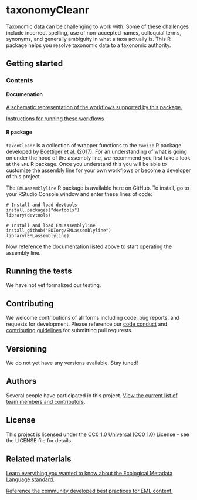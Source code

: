 # taxonomyCleanr

Taxonomic data can be challenging to work with. Some of these challenges include incorrect spelling, use of non-accepted names, colloquial terms, synonyms, and generally ambiguity in what a taxa actually is. This R package helps you resolve taxonomic data to a taxonomic authority.

## Getting started

### Contents

#### Documenation

[A schematic representation of the workflows supported by this package.](https://github.com/EDIorg/taxonomyCleanr/blob/master/documentation/schematic.md)

[Instructions for running these workflows](https://github.com/EDIorg/taxonomyCleanr/blob/master/documentation/example.md)

#### R package

`taxonCleanr` is a collection of wrapper functions to the `taxize` R package developed by [Boettiger et al. (2017)](https://github.com/ropensci/EML). For an understanding of what is going on under the hood of the assembly line, we recommend you first take a look at the `EML` R package. Once you understand this you will be able to customize the assembly line for your own workflows or become a developer of this project.

The `EMLassemblyline` R package is available here on GitHub. To install, go to your RStudio Console window and enter these lines of code:

```
# Install and load devtools
install.packages("devtools")
library(devtools)

# Install and load EMLassemblyline
install_github("EDIorg/EMLassemblyline")
library(EMLassemblyline)
```

Now reference the documentation listed above to start operating the assembly line.

## Running the tests

We have not yet formalized our testing.

## Contributing

We welcome contributions of all forms including code, bug reports, and requests for development. Please reference our [code conduct](https://github.com/EDIorg/EMLassemblyline/blob/master/CODE_OF_CONDUCT.md) and [contributing guidelines](https://github.com/EDIorg/EMLassemblyline/blob/master/CONTRIBUTING.md) for submitting pull requrests.

## Versioning

We do not yet have any versions available. Stay tuned!

## Authors

Several people have participated in this project. [View the current list of team members and contributors](https://github.com/EDIorg/EMLassemblyline/blob/master/AUTHORS.md).

## License

This project is licensed under the [CC0 1.0 Universal (CC0 1.0)](https://creativecommons.org/publicdomain/zero/1.0/legalcode) License - see the LICENSE file for details.

## Related materials

[Learn everything you wanted to know about the Ecological Metadata Language standard.](https://knb.ecoinformatics.org/#external//emlparser/docs/index.html)

[Reference the community developed best practices for EML content.](https://environmentaldatainitiative.org/resources/assemble-data-and-metadata/step-3-create-eml-metadata/best-practices-for-dataset-metadata-in-ecological-metadata-language-eml/)
